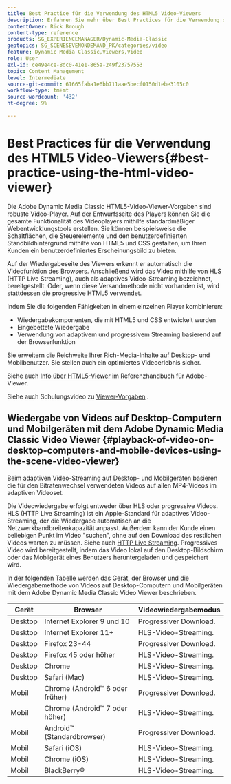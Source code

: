 ```yaml
---
title: Best Practice für die Verwendung des HTML5 Video-Viewers
description: Erfahren Sie mehr über Best Practices für die Verwendung des HTML5-Video-Viewers.
contentOwner: Rick Brough
content-type: reference
products: SG_EXPERIENCEMANAGER/Dynamic-Media-Classic
geptopics: SG_SCENESEVENONDEMAND_PK/categories/video
feature: Dynamic Media Classic,Viewers,Video
role: User
exl-id: ce49e4ce-8dc0-41e1-865a-249f23757553
topic: Content Management
level: Intermediate
source-git-commit: 61665faba1e6bb711aae5becf0150d1ebe3105c0
workflow-type: tm+mt
source-wordcount: '432'
ht-degree: 9%

---
```


# Best Practices für die Verwendung des HTML5 Video-Viewers{#best-practice-using-the-html-video-viewer}

Die Adobe Dynamic Media Classic HTML5-Video-Viewer-Vorgaben sind robuste Video-Player. Auf der Entwurfsseite des Players können Sie die gesamte Funktionalität des Videoplayers mithilfe standardmäßiger Webentwicklungstools erstellen. Sie können beispielsweise die Schaltflächen, die Steuerelemente und den benutzerdefinierten Standbildhintergrund mithilfe von HTML5 und CSS gestalten, um Ihren Kunden ein benutzerdefiniertes Erscheinungsbild zu bieten.

Auf der Wiedergabeseite des Viewers erkennt er automatisch die Videofunktion des Browsers. Anschließend wird das Video mithilfe von HLS (HTTP Live Streaming), auch als adaptives Video-Streaming bezeichnet, bereitgestellt. Oder, wenn diese Versandmethode nicht vorhanden ist, wird stattdessen die progressive HTML5 verwendet.

Indem Sie die folgenden Fähigkeiten in einem einzelnen Player kombinieren:

* Wiedergabekomponenten, die mit HTML5 und CSS entwickelt wurden
* Eingebettete Wiedergabe
* Verwendung von adaptivem und progressivem Streaming basierend auf der Browserfunktion

Sie erweitern die Reichweite Ihrer Rich-Media-Inhalte auf Desktop- und Mobilbenutzer. Sie stellen auch ein optimiertes Videoerlebnis sicher.

Siehe auch [Info über HTML5-Viewer](https://experienceleague.adobe.com/en/docs/dynamic-media-developer-resources/library/viewers-for-aem-assets-only/c-html5-aem-asset-viewers#viewers-for-aem-assets-only) im Referenzhandbuch für Adobe-Viewer.

Siehe auch Schulungsvideo zu [Viewer-Vorgaben](https://s7d5.scene7.com/s7viewers/html5/VideoViewer.html?videoserverurl=https://s7d5.scene7.com/is/content/&amp;emailurl=https://s7d5.scene7.com/s7/emailFriend&amp;serverUrl=https://s7d5.scene7.com/is/image/&amp;config=Scene7SharedAssets/Universal_HTML5_Video&amp;contenturl=https://s7d5.scene7.com/skins/&amp;asset=S7tutorials/550_viewer-presets_converted%20renamed_Done-AVS) .

## Wiedergabe von Videos auf Desktop-Computern und Mobilgeräten mit dem Adobe Dynamic Media Classic Video Viewer {#playback-of-video-on-desktop-computers-and-mobile-devices-using-the-scene-video-viewer}

Beim adaptiven Video-Streaming auf Desktop- und Mobilgeräten basieren die für den Bitratenwechsel verwendeten Videos auf allen MP4-Videos im adaptiven Videoset.

Die Videowiedergabe erfolgt entweder über HLS oder progressive Videos. HLS (HTTP Live Streaming) ist ein Apple-Standard für adaptives Video-Streaming, der die Wiedergabe automatisch an die Netzwerkbandbreitenkapazität anpasst. Außerdem kann der Kunde einen beliebigen Punkt im Video &quot;suchen&quot;, ohne auf den Download des restlichen Videos warten zu müssen. Siehe auch [HTTP Live Streaming](https://developer.apple.com/streaming/). Progressives Video wird bereitgestellt, indem das Video lokal auf den Desktop-Bildschirm oder das Mobilgerät eines Benutzers heruntergeladen und gespeichert wird.

In der folgenden Tabelle werden das Gerät, der Browser und die Wiedergabemethode von Videos auf Desktop-Computern und Mobilgeräten mit dem Adobe Dynamic Media Classic Video Viewer beschrieben.

| Gerät | Browser | Videowiedergabemodus |
|--- |--- |--- |
| Desktop | Internet Explorer 9 und 10 | Progressiver Download. |
| Desktop | Internet Explorer 11+ | HLS-Video-Streaming. |
| Desktop | Firefox 23-44 | Progressiver Download. |
| Desktop | Firefox 45 oder höher | HLS-Video-Streaming. |
| Desktop | Chrome | HLS-Video-Streaming. |
| Desktop | Safari (Mac) | HLS-Video-Streaming. |
| Mobil | Chrome (Android™ 6 oder früher) | Progressiver Download. |
| Mobil | Chrome (Android™ 7 oder höher) | HLS-Video-Streaming. |
| Mobil | Android™ (Standardbrowser) | Progressiver Download. |
| Mobil | Safari (iOS) | HLS-Video-Streaming. |
| Mobil | Chrome (iOS) | HLS-Video-Streaming. |
| Mobil | BlackBerry® | HLS-Video-Streaming. |
